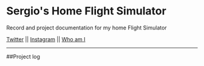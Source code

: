 # Sergio's Home Flight Simulator
Record and project documentation for my home Flight Simulator

[Twitter](https://twitter.com/glidebrick)  ||  [Instagram](https://www.instagram.com/glidebrick/) || [Who am I](http://glidebrick.com/)

--------------------

##Project log
